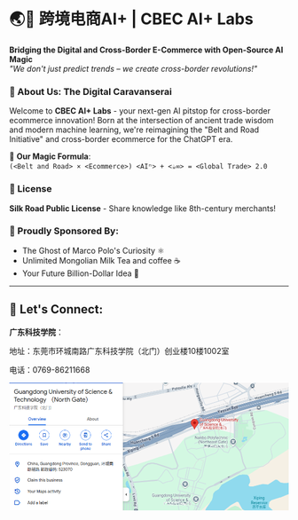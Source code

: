 # 🌏🚀 跨境电商AI+ | CBEC AI+ Labs

**Bridging the Digital and Cross-Border E-Commerce with Open-Source AI Magic**  
*"We don't just predict trends – we create cross-border revolutions!"*

### 🧠 About Us: The Digital Caravanserai

Welcome to **CBEC AI+ Labs** - your next-gen AI pitstop for cross-border ecommerce innovation! Born at the intersection of ancient trade wisdom and modern machine learning, we're reimagining the "Belt and Road Initiative" and cross-border ecommerce for the ChatGPT era.

🔮 **Our Magic Formula**:  
`(<Belt and Road> × <Ecommerce>) <AIⁿ> + <☕️∞> = <Global Trade> 2.0`

### 📜 License
**Silk Road Public License** - Share knowledge like 8th-century merchants!

### 🚩 Proudly Sponsored By:
- The Ghost of Marco Polo's Curiosity ⚛️ 
- Unlimited Mongolian Milk Tea and coffee ☕️
- Your Future Billion-Dollar Idea 🌟

---
## 🔗 Let's Connect:

**广东科技学院**：

地址：东莞市环城南路广东科技学院（北门）创业楼10楼1002室

电话：0769-86211668

![Google Map](map.png)
